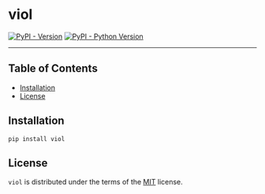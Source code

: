 # viol

[![PyPI - Version](https://img.shields.io/pypi/v/viol.svg)](https://pypi.org/project/viol)
[![PyPI - Python Version](https://img.shields.io/pypi/pyversions/viol.svg)](https://pypi.org/project/viol)

---

## Table of Contents

- [Installation](#installation)
- [License](#license)

## Installation

```console
pip install viol
```

## License

`viol` is distributed under the terms of the
[MIT](https://spdx.org/licenses/MIT.html) license.
